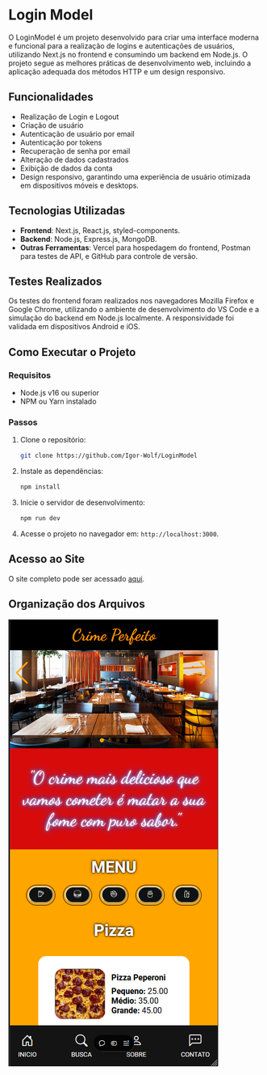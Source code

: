# Login Model

O LoginModel é um projeto desenvolvido para criar uma interface moderna e funcional para a realização de logins e autenticações de usuários, utilizando Next.js no frontend e consumindo um backend em Node.js. O projeto segue as melhores práticas de desenvolvimento web, incluindo a aplicação adequada dos métodos HTTP e um design responsivo.

## Funcionalidades

- Realização de Login e Logout
- Criação de usuário
- Autenticação de usuário por email
- Autenticação por tokens
- Recuperação de senha por email
- Alteração de dados cadastrados
- Exibição de dados da conta
- Design responsivo, garantindo uma experiência de usuário otimizada em dispositivos móveis e desktops.

## Tecnologias Utilizadas

- **Frontend**: Next.js, React.js, styled-components.
- **Backend**: Node.js, Express.js, MongoDB.
- **Outras Ferramentas**: Vercel para hospedagem do frontend, Postman para testes de API, e GitHub para controle de versão.


## Testes Realizados

Os testes do frontend foram realizados nos navegadores Mozilla Firefox e Google Chrome, utilizando o ambiente de desenvolvimento do VS Code e a simulação do backend em Node.js localmente. A responsividade foi validada em dispositivos Android e iOS.

## Como Executar o Projeto

### Requisitos

- Node.js v16 ou superior
- NPM ou Yarn instalado

### Passos

1. Clone o repositório:

   ```bash
   git clone https://github.com/Igor-Wolf/LoginModel
   ```

2. Instale as dependências:

   ```bash
   npm install
   ```

3. Inicie o servidor de desenvolvimento:

   ```bash
   npm run dev
   ```

4. Acesse o projeto no navegador em: `http://localhost:3000`.

## Acesso ao Site

O site completo pode ser acessado [aqui](https://login-model-one.vercel.app/).

## Organização dos Arquivos

![Organização dos Arquivos](https://github.com/Igor-Wolf/FrontendMenu2.0/blob/main/demo.png?raw=true)


